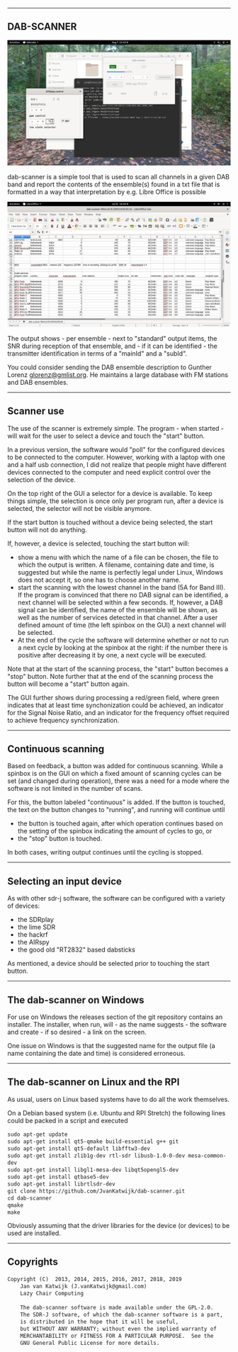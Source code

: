 
----------------------------------------------------------------------
DAB-SCANNER
-----------------------------------------------------------------------

![dab scanner](/dab-scanner.png?raw=true)

dab-scanner is a simple tool that is used to scan all channels in a given
DAB band and report the contents of the ensemble(s) found in a txt file
that is formatted in a way that interpretation by e.g. Libre Office is
possible

![dab scanner output](/dab-scanner-output.png?raw=true)

The output shows - per ensemble - next to "standard" output items, the
SNR during reception of that ensemble, and - if it can be identified -
the transmitter identification in terms of a "mainId" and a "subId".

You could consider sending the DAB ensemble description to Gunther Lorenz glorenz@gmlist.org. He maintains a large database with FM stations and DAB ensembles.



-----------------------------------------------------------------------
Scanner use
-----------------------------------------------------------------------

The use of the scanner is extremely simple. The program - when started -
will wait for the user to select a device and touch the "start" button.

In a previous version, the software would "poll" for the configured
devices to be connected to the computer. However, working with a laptop with one and a half usb connection, I did not realize that people might have
different devices connected to the computer and need explicit control
over the selection of the device.

On the top right of the GUI a selector for a device is available.
To keep things simple, the selection is once only per program run,
after a device is selected, the selector will not be visible anymore.

If the start button is touched without a device being selected, the
start button will not do anything.

If, however, a device is selected, touching the start button will:

* show a menu with which the name of a file can be chosen, the file to which
the output is written. A filename, containing date and time, is suggested but while
the name is perfectly legal under Linux, Windows does not accept it, so one has to choose another name.
* start the scanning with the lowest channel in the band (5A for Band III).
If the program is convinced that there no DAB signal can be identified, a next channel will be selected within a few seconds. If, however, a DAB signal can be identified, the name
of the ensemble will be shown, as well as the number of services detected in
that channel. After a user defined amount of time (the left spinbox on the GUI)
a next channel will be selected.
* At the end of the cycle the software will determine whether or not to run a
next cycle by looking at the spinbox at the right: if the number there is
positive after decreasing it by one, a next cycle will be executed.

Note that at the start of the scanning process, the "start" button becomes a
"stop" button. Note further that at the end of the scanning process the
button will become a "start" button again.

The GUI further shows during processing a red/green field, where green indicates that at least time synchonization could be achieved, an indicator for the 
Signal Noise Ratio, and an indicator for the frequency offset required to achieve frequency synchronization.

--------------------------------------------------------------------------
Continuous scanning
---------------------------------------------------------------------------

Based on feedback, a button was added for continuous scanning. While
a spinbox is on the GUI on which a fixed amount of scanning cycles
can be set (and changed during operation), there was a need for
a mode where the software is not limited in the number of scans.

For this, the button labeled "continuous" is added. 
If the button is touched, the text on the button changes to "running",
and running will continue until 

* the button is touched again, after which operation continues based on
the setting of the spinbox indicating the amount of cycles to go, or
* the "stop" button is touched.

In both cases, writing output continues until the cycling is stopped.

---------------------------------------------------------------------------
Selecting an input device
---------------------------------------------------------------------------

As with other sdr-j software, the software can be configured with a
variety of devices:
 
* the SDRplay
* the lime SDR
* the hackrf
* the AIRspy
* the good old "RT2832" based dabsticks

As mentioned, a device should be selected prior to touching the start button.

----------------------------------------------------------------------------
The dab-scanner on Windows
----------------------------------------------------------------------------

For use on Windows the releases section of the git repository contains
an installer. The installer, when run, will - as the name suggests -
the software and create - if so desired - a link on the screen.

One issue on Windows is that the suggested name for the output file (a name containing the date and time)
is considered erroneous. 

----------------------------------------------------------------------------
The dab-scanner on Linux and the RPI
----------------------------------------------------------------------------

As usual, users on Linux based systems have to do all the work themselves.

On a Debian based system (i.e. Ubuntu and RPI Stretch) the following
lines could be packed in a script and executed

	sudo apt-get update
	sudo apt-get install qt5-qmake build-essential g++ git 
	sudo apt-get install qt5-default libfftw3-dev 
	sudo apt-get install zlib1g-dev rtl-sdr libusb-1.0-0-dev mesa-common-dev
	sudo apt-get install libgl1-mesa-dev libqt5opengl5-dev 
	sudo apt-get install qtbase5-dev
	sudo apt-get install librtlsdr-dev 
	git clone https://github.com/JvanKatwijk/dab-scanner.git
	cd dab-scanner
	qmake
	make

Obviously assuming that the driver libraries for the device (or devices) to
be used are installed.

-----------------------------------------------------------------------------------------------------------------------
Copyrights
-----------------------------------------------------------------------------------------------------------------------

  	Copyright (C)  2013, 2014, 2015, 2016, 2017, 2018, 2019
        Jan van Katwijk (J.vanKatwijk@gmail.com)
        Lazy Chair Computing

        The dab-scanner software is made available under the GPL-2.0.
        The SDR-J software, of which the dab-scanner software is a part,
        is distributed in the hope that it will be useful,
        but WITHOUT ANY WARRANTY; without even the implied warranty of
        MERCHANTABILITY or FITNESS FOR A PARTICULAR PURPOSE.  See the
        GNU General Public License for more details.




